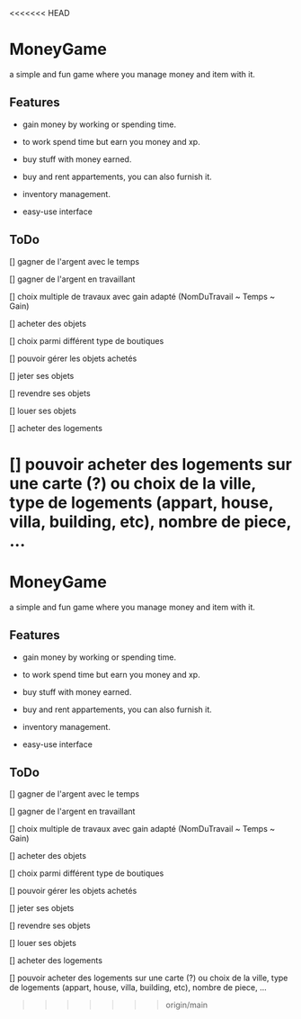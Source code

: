<<<<<<< HEAD
# MoneyGame

a simple and fun game where you manage money and item with it.

## Features

- gain money by working or spending time.

- to work spend time but earn you money and xp.

- buy stuff with money earned.

- buy and rent appartements, you can also furnish it.

- inventory management.

- easy-use interface

## ToDo

[] gagner de l'argent avec le temps

[] gagner de l'argent en travaillant

[] choix multiple de travaux avec gain adapté (NomDuTravail ~ Temps ~ Gain)

[] acheter des objets

[] choix parmi différent type de boutiques

[] pouvoir gérer les objets achetés

[] jeter ses objets

[] revendre ses objets

[] louer ses objets

[] acheter des logements

[] pouvoir acheter des logements sur une carte (?) ou choix de la ville, type de logements (appart, house, villa, building, etc), nombre de piece, ...
=======
# MoneyGame

a simple and fun game where you manage money and item with it.

## Features

- gain money by working or spending time.

- to work spend time but earn you money and xp.

- buy stuff with money earned.

- buy and rent appartements, you can also furnish it.

- inventory management.

- easy-use interface

## ToDo

[] gagner de l'argent avec le temps

[] gagner de l'argent en travaillant

[] choix multiple de travaux avec gain adapté (NomDuTravail ~ Temps ~ Gain)

[] acheter des objets

[] choix parmi différent type de boutiques

[] pouvoir gérer les objets achetés

[] jeter ses objets

[] revendre ses objets

[] louer ses objets

[] acheter des logements

[] pouvoir acheter des logements sur une carte (?) ou choix de la ville, type de logements (appart, house, villa, building, etc), nombre de piece, ...
>>>>>>> origin/main
